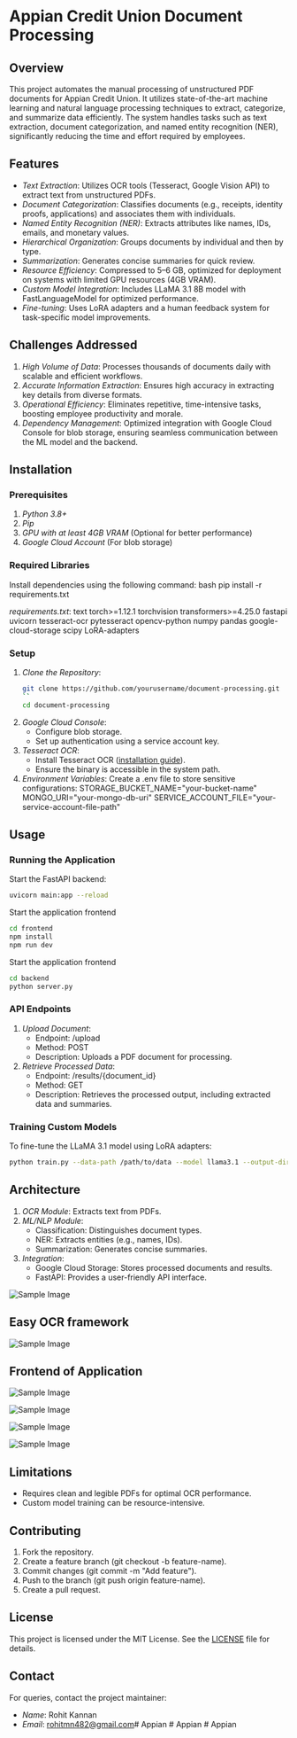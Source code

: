 # Appian Credit Union Document Processing

## Overview
This project automates the manual processing of unstructured PDF documents for Appian Credit Union. It utilizes state-of-the-art machine learning and natural language processing techniques to extract, categorize, and summarize data efficiently. The system handles tasks such as text extraction, document categorization, and named entity recognition (NER), significantly reducing the time and effort required by employees.

## Features
- *Text Extraction*: Utilizes OCR tools (Tesseract, Google Vision API) to extract text from unstructured PDFs.
- *Document Categorization*: Classifies documents (e.g., receipts, identity proofs, applications) and associates them with individuals.
- *Named Entity Recognition (NER)*: Extracts attributes like names, IDs, emails, and monetary values.
- *Hierarchical Organization*: Groups documents by individual and then by type.
- *Summarization*: Generates concise summaries for quick review.
- *Resource Efficiency*: Compressed to 5–6 GB, optimized for deployment on systems with limited GPU resources (4GB VRAM).
- *Custom Model Integration*: Includes LLaMA 3.1 8B model with FastLanguageModel for optimized performance.
- *Fine-tuning*: Uses LoRA adapters and a human feedback system for task-specific model improvements.

## Challenges Addressed
1. *High Volume of Data*: Processes thousands of documents daily with scalable and efficient workflows.
2. *Accurate Information Extraction*: Ensures high accuracy in extracting key details from diverse formats.
3. *Operational Efficiency*: Eliminates repetitive, time-intensive tasks, boosting employee productivity and morale.
4. *Dependency Management*: Optimized integration with Google Cloud Console for blob storage, ensuring seamless communication between the ML model and the backend.

## Installation
### Prerequisites
1. *Python 3.8+*
2. *Pip*
3. *GPU with at least 4GB VRAM* (Optional for better performance)
4. *Google Cloud Account* (For blob storage)

### Required Libraries
Install dependencies using the following command:
bash
pip install -r requirements.txt

*requirements.txt*:
text
torch>=1.12.1
torchvision
transformers>=4.25.0
fastapi
uvicorn
tesseract-ocr
pytesseract
opencv-python
numpy
pandas
google-cloud-storage
scipy
LoRA-adapters


### Setup
1. *Clone the Repository*:
   ```bash
   git clone https://github.com/yourusername/document-processing.git
   ``
   cd document-processing
   
2. *Google Cloud Console*:
   - Configure blob storage.
   - Set up authentication using a service account key.
3. *Tesseract OCR*:
   - Install Tesseract OCR ([installation guide](https://github.com/tesseract-ocr/tesseract)).
   - Ensure the binary is accessible in the system path.
4. *Environment Variables*:
   Create a .env file to store sensitive configurations:
   STORAGE_BUCKET_NAME="your-bucket-name"
   MONGO_URI="your-mongo-db-uri"
   SERVICE_ACCOUNT_FILE="your-service-account-file-path"

   

## Usage
### Running the Application
Start the FastAPI backend:
```bash
uvicorn main:app --reload
```

Start the application frontend
```bash
cd frontend
npm install
npm run dev
```

Start the application frontend
```bash
cd backend
python server.py
```

### API Endpoints
1. *Upload Document*:
   - Endpoint: /upload
   - Method: POST
   - Description: Uploads a PDF document for processing.
2. *Retrieve Processed Data*:
   - Endpoint: /results/{document_id}
   - Method: GET
   - Description: Retrieves the processed output, including extracted data and summaries.

### Training Custom Models
To fine-tune the LLaMA 3.1 model using LoRA adapters:
```bash
python train.py --data-path /path/to/data --model llama3.1 --output-dir /path/to/output
```


## Architecture
1. *OCR Module*: Extracts text from PDFs.
2. *ML/NLP Module*:
   - Classification: Distinguishes document types.
   - NER: Extracts entities (e.g., names, IDs).
   - Summarization: Generates concise summaries.
3. *Integration*:
   - Google Cloud Storage: Stores processed documents and results.
   - FastAPI: Provides a user-friendly API interface.

![Sample Image](images/architecture.jpeg)

## Easy OCR framework

![Sample Image](images/easyocr.jpeg)

## Frontend of Application
![Sample Image](images/uploadpage.png)

![Sample Image](images/retrieve1.png)

![Sample Image](images/retrieve2.png)

![Sample Image](images/retrieve3.png)

## Limitations
- Requires clean and legible PDFs for optimal OCR performance.
- Custom model training can be resource-intensive.

## Contributing
1. Fork the repository.
2. Create a feature branch (git checkout -b feature-name).
3. Commit changes (git commit -m "Add feature").
4. Push to the branch (git push origin feature-name).
5. Create a pull request.

## License
This project is licensed under the MIT License. See the [LICENSE](LICENSE) file for details.

## Contact
For queries, contact the project maintainer:
- *Name*: Rohit Kannan
- *Email*: rohitmn482@gmail.com#   A p p i a n  
 #   A p p i a n  
 #   A p p i a n  
 